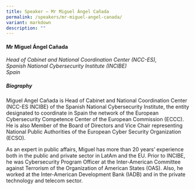 ```yaml
---
title: Speaker – Mr Miguel Ángel Cañada
permalink: /speakers/mr-miguel-angel-canada/
variant: markdown
description: ""
---
```

#### **Mr Miguel Ángel Cañada**

*Head of Cabinet and National Coordination Center (NCC-ES), <br>Spanish National Cybersecurity Institute (INCIBE)<br>Spain*

##### **Biography**
Miguel Angel Cañada is Head of Cabinet and National Coordination Center (NCC-ES INCIBE) of the Spanish National Cybersecurity Institute, the entity designated to coordinate in Spain the network of the European Cybersecurity Competence Center of the European Commission (ECCC). He is also Member of the Board of Directors and Vice Chair representing National Public Authorities of the European Cyber Security Organization (ECSO).

As an expert in public affairs, Miguel has more than 20 years’ experience both in the public and private sector in LatAm and the EU. Prior to INCIBE, he was Cybersecurity Program Officer at the Inter-American Committee against Terrorism of the Organization of American States (OAS). Also, he worked at the Inter-American Development Bank (IADB) and in the private technology and telecom sector.